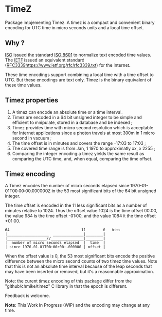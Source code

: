# TimeZ 

Package impjementing Timez. A timez is a compact and convenient binary encoding for UTC time in micro seconds units and a local time offset.

## Why ? 

[ISO](https://en.wikipedia.org/wiki/International_Organization_for_Standardization)
issued the standard [ISO 8601](https://en.wikipedia.org/wiki/ISO_8601) to 
normalize text encoded time values. The [IETF](https://en.wikipedia.org/wiki/Internet_Engineering_Task_Force) issued an
equivalent standard ([RFC3339]()https://www.ietf.org/rfc/rfc3339.txt) for 
the Internet. 

These time encodings support combining a local time with a time offset to 
UTC. But these encodings are text only. Timez is the binary equivalent 
of these time values.

## Timez properties

1. A timez can encode an absolute time or a time interval. 
2. Timez are encoded in a 64 bit unsigned integer to be simple and efficient to
mnipulate, stored in a database and be indexed ;
3. Timez provides time with micro second resolution which is acceptable for
Internet applications since a photon travels at most 300m in 1 micro second in
vacuum ;
4. The time offset is in minutes and covers the range -17:03 to 17:03 ;
5. The covered time range is from Jan, 1 1970 to approximatly xx, x 2255 ;
6. Comparing the integer encoding a timez yields the same result as comparing
the UTC time, and, when equal, comparing the time offset.

## Timez encoding

A Timez encodes the number of micro seconds elapsed since 
1970-01-01T00:00:00.000000Z in the 53 most significant bits of the 64 bit
unsigned integer.

The time offset is encoded in the 11 less significant bits as a number
of minutes relative to 1024. Thus the offset value 1024 is the time 
offset 00:00, the value 984 is the time offset -01:00, and the value 
1084 it the time offset +01:00. 

	64                                 11        0   bits
	|___________________  ______________|________|
	|__________________//_______________|________|
	|  number of micro seconds elapsed  |  time  |
    | since 1970-01-01T00:00:00:.000000 | offset |

When the offset value is 0, the 53 most significant bits encode the 
positive difference between the micro second counts of two timez
time values. Note that this is not an absolute time interval because of the
leap seconds that may have been inserted or removed, but it's a reasonnable
approximation.

Note: the curent timez encoding of this package differ from the 
"github/chmike/timez" C library in that the epoch is different.

Feedback is welcome.

**Note:** This Work In Progress (WIP) and the encoding may change at any time.

